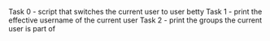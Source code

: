 Task 0 - script that switches the current user to user betty
Task 1 - print the effective username of the current user
Task 2 - print the groups the current user is part of
